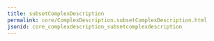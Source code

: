 ```yaml
---
title: subsetComplexDescription
permalink: core/ComplexDescription.subsetComplexDescription.html
jsonid: core_complexdescription_subsetcomplexdescription
---
```

